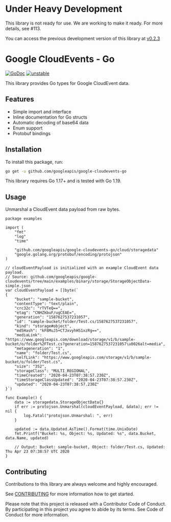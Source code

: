
# Under Heavy Development

This library is not ready for use. We are working to make it ready. For more details, see #113.

You can access the previous development version of this library at
[v0.2.3](https://github.com/googleapis/google-cloudevents-go/tree/v0.2.3)

# Google CloudEvents - Go

[![GoDoc](https://img.shields.io/badge/go-documentation-blue.svg?style=flat-square)](https://pkg.go.dev/mod/github.com/googleapis/google-cloudevents-go) [![unstable](http://badges.github.io/stability-badges/dist/unstable.svg)](http://github.com/badges/stability-badges)

This library provides Go types for Google CloudEvent data.

## Features

- Simple import and interface
- Inline documentation for Go structs
- Automatic decoding of base64 data
- Enum support
- Protobuf bindings

## Installation

To install this package, run:

``` sh
go get -u github.com/googleapis/google-cloudevents-go
```

This library requires Go 1.17+ and is tested with Go 1.19.

## Usage

Unmarshal a CloudEvent data payload from raw bytes.

<!-- Copied from examples/example_storage_test.go -->
```golang
package examples

import (
	"fmt"
	"log"
	"time"

	"github.com/googleapis/google-cloudevents-go/cloud/storagedata"
	"google.golang.org/protobuf/encoding/protojson"
)

// cloudEventPayload is initialized with an example CloudEvent data payload.
// Source: github.com/googleapis/google-cloudevents/tree/main/examples/binary/storage/StorageObjectData-simple.json
var cloudEventPayload = []byte(`
{
	"bucket": "sample-bucket",
	"contentType": "text/plain",
	"crc32c": "rTVTeQ==",
	"etag": "CNHZkbuF/ugCEAE=",
	"generation": "1587627537231057",
	"id": "sample-bucket/folder/Test.cs/1587627537231057",
	"kind": "storage#object",
	"md5Hash": "kF8MuJ5+CTJxvyhHS1xzRg==",
	"mediaLink": "https://www.googleapis.com/download/storage/v1/b/sample-bucket/o/folder%2FTest.cs?generation=1587627537231057\u0026alt=media",
	"metageneration": "1",
	"name": "folder/Test.cs",
	"selfLink": "https://www.googleapis.com/storage/v1/b/sample-bucket/o/folder/Test.cs",
	"size": "352",
	"storageClass": "MULTI_REGIONAL",
	"timeCreated": "2020-04-23T07:38:57.230Z",
	"timeStorageClassUpdated": "2020-04-23T07:38:57.230Z",
	"updated": "2020-04-23T07:38:57.230Z"
}`)

func Example() {
	data := storagedata.StorageObjectData{}
	if err := protojson.Unmarshal(cloudEventPayload, &data); err != nil {
		log.Fatal("protojson.Unmarshal: ", err)
	}

	updated := data.Updated.AsTime().Format(time.UnixDate)
	fmt.Printf("Bucket: %s, Object: %s, Updated: %s", data.Bucket, data.Name, updated)

	// Output: Bucket: sample-bucket, Object: folder/Test.cs, Updated: Thu Apr 23 07:38:57 UTC 2020
}
```

## Contributing

Contributions to this library are always welcome and highly encouraged.

See [CONTRIBUTING](./CONTRIBUTING.md) for more information how to get started.

Please note that this project is released with a Contributor Code of Conduct.
By participating in this project you agree to abide by its terms.
See Code of Conduct for more information.
